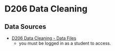 # D206 Data Cleaning

## Data Sources

* [D206 Data Cleaning - Data Files](https://web5.wgu.edu/aap/content/d206-ema.html)
  * you must be logged in as a student to access.
